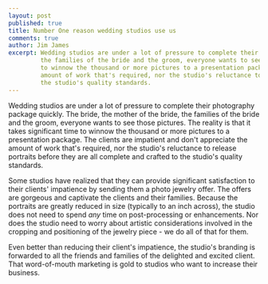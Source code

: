 ```yaml
---
layout: post
published: true
title: Number One reason wedding studios use us
comments: true
author: Jim James
excerpt: Wedding studios are under a lot of pressure to complete their photography package quickly. The bride, the mother of the bride,
         the families of the bride and the groom, everyone wants to see those pictures. The reality is that it takes significant time
         to winnow the thousand or more pictures to a presentation package. The clients are impatient and don't appreciate the
         amount of work that's required, nor the studio's reluctance to release portraits before they are all complete and crafted to
         the studio's quality standards.
---
```


Wedding studios are under a lot of pressure to complete their photography package quickly. The bride, the mother of the bride,
the families of the bride and the groom, everyone wants to see those pictures. The reality is that it takes significant time
to winnow the thousand or more pictures to a presentation package. The clients are impatient and don't appreciate the
amount of work that's required, nor the studio's reluctance to release portraits before they are all complete and crafted to
the studio's quality standards.

Some studios have realized that they can provide significant satisfaction to their clients' impatience by sending them a
photo jewelry offer. The offers are gorgeous and captivate the clients and their families. Because the portraits are
greatly reduced in size (typically to an inch across), the studio does not need to spend _any_ time on post-processing
or enhancements. Nor does the studio need to worry about artistic considerations involved in the cropping and positioning
of the jewelry piece - we do all of that for them.

Even better than reducing their client's impatience, the studio's branding is forwarded to all the friends and families
of the delighted and excited client. That word-of-mouth marketing is gold to studios who want to increase their business.